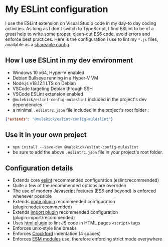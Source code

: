 # My ESLint configuration

I use the ESLint extension on Visual Studio code in my day-to day coding activities. As long as I don't switch to TypeScript, I find ESLint to be of a great help to write some proper, clean-cut ES6 code, avoid errors and enforce best practices. Here is the configuration I use to lint my ```*.js``` files, available as a [shareable config](https://www.npmjs.com/package/@mulekick/eslint-config-muleslint).

## How I use ESLint in my dev environment

- Windows 10 x64, Hyper-V enabled
- Debian Bullseye running in a Hyper-V VM
- Node.js v18.12.1 LTS on Debian
- VSCode targeting Debian through SSH
- VSCode ESLint extension enabled
- ```@mulekick/eslint-config-muleslint``` included in the project's dev dependencies
- a minimal ```.eslintrc.json``` file included in the project's root folder :
```json
{"extends": "@mulekick/eslint-config-muleslint"}
```
## Use it in your own project
- ```npm install --save-dev @mulekick/eslint-config-muleslint```
- be sure to add the above ```.eslintrc.json``` file in your project's root folder. 

## Configuration details

- Extends core [eslint](https://eslint.org/) recommended configuration (eslint:recommended)
- Quite a few of the recommended options are overriden
- The use of modern Javascript features (ES6 and beyond) is enforced whenever possible
- Extends [node plugin](https://github.com/mysticatea/eslint-plugin-node) recommended configuration (plugin:node/recommended)
- Extends [import plugin](https://github.com/import-js/eslint-plugin-import) recommended configuration (plugin:import/recommended)
- Uses [html plugin](https://github.com/BenoitZugmeyer/eslint-plugin-html) to lint JS code in HTML pages ```<script>``` tags
- Enforces unix-style line breaks
- Enforces [Crockford](https://www.crockford.com/code.html) indentation (4 spaces)
- Enforces [ESM modules](https://nodejs.org/api/esm.html#modules-ecmascript-modules) use, therefore enforcing strict mode everywhere